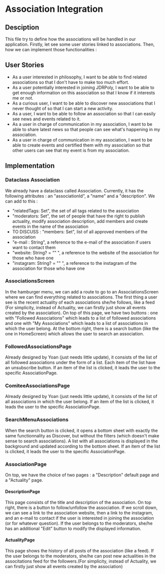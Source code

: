# Association Integration
## Desciption
This file try to define how the associations will be handled in our application.
Firstly, let see some user stories linked to associations. Then, how we can implement those functionalities :
## User Stories
- As a user interested in philosophy, I want to be able to find related associations so that I don't have to make too much effort.
- As a user potentially interested in joining JDRPoly, I want to be able to get enough information on this association so that I know if it interests me or not.
- As a curious user, I want to be able to discover new associations that I never thought of so that I can start a new activity.
- As a user, I want to be able to follow an association so that I can easily see news and events related to it.
- As a user in charge of communication in my association, I want to be able to share latest news so that people can see what's happening in my association.
- As a user in charge of communication in my association, I want to be able to create events and certified them with my association so that other users can see that my event is from my association.
## Implementation
### Dataclass Association
We already have a dataclass called Association. Currently, it has the following attributes : an "associationId", a "name" and a "description". We can add to this :
- "relatedTags: Set<Tag>", the set of all tags related to the association
- "moderators: Set<User>", the set of people that have the right to publish actuality, modify association description, add members and create events in the name of the association
- TO DISCUSS : "members: Set<User>", list of all approved members of the association
- "e-mail : String", a reference to the e-mail of the association if users want to contact them
- "website: String? = "" ", a reference to the website of the association for those who have one
- "instagram: String? = "" ", a reference to the instagram of the association for those who have one
### AssociationsScreen
In the hamburger menu, we can add a route to go to an AssociationsScreen where we can find everything related to associations. 
The first thing a user see is the recent actuality of each associations she/he follows, like a feed (For simplicity, instead of Actuality, we can firstly just show all events created by the association). 
On top of this page, we have two buttons : one with "Followed Associations" which leads to a list of followed associations and one with "My Associations" which leads to a list of associations in which the user belong. 
At the bottom right, there is a search button (like the one in HomeScreen) which allows the user to search an association. 
### FollowedAssociationsPage
Already designed by Yoan (just needs little update), it consists of the list of all followed associations under the form of a list. Each item of the list have an unsubscribe button. If an item of the list is clicked, it leads the user to the specific AssociationPage.
### ComiteeAssociationsPage
Already designed by Yoan (just needs little update), it consists of the list of all associations in which the user belong. If an item of the list is clicked, it leads the user to the specific AssociationPage.
### SearchMenuAssociations
When the search button is clicked, it opens a bottom sheet with exactly the same functionnality as Discover, but without the filters (which doesn't make sense to search associations). A list with all associations is displayed in the background and updated according to the bottom sheet. If an item of the list is clicked, it leads the user to the specific AssociationPage.
### AssociationPage
On top, we have the choice of two pages : a "Description" default page and a "Actuality" page.
#### DescriptionPage
This page consists of the title and description of the association. On top right, there is a button to follow/unfollow the association. If we scroll down, we can see a link to the association website, then a link to the instagram, and an e-mail to contact if the user is interested in joining the association (or for whatever question). If the user belongs to the moderators, she/he has an additional "Edit" button to modify the displayed information.
#### ActualityPage
This page shows the history of all posts of the association (like a feed). If the user belongs to the moderators, she/he can post new actualities in the associtations feed for the followers.(For simplicity, instead of Actuality, we can firstly just show all events created by the association)
